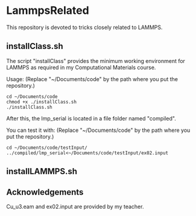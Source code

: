 LammpsRelated
=============


This repository is devoted to tricks closely related to LAMMPS.

installClass.sh
---------------
The script "installClass" provides the minimum working environment for LAMMPS as
required in my Computational Materials course.

Usage:
(Replace "~/Documents/code" by the path where you put the repository.)

	cd ~/Documents/code
	chmod +x ./installClass.sh
	./installClass.sh

After this, the lmp_serial is located in a file folder named "compiled".

You can test it with:
	(Replace "~/Documents/code" by the path where you put the repository.)

	cd ~/Documents/code/testInput/
	../compiled/lmp_serial<~/Documents/code/testInput/ex02.input


installLAMMPS.sh
---------------


Acknowledgements
----------------
Cu_u3.eam and ex02.input are provided by my teacher.
